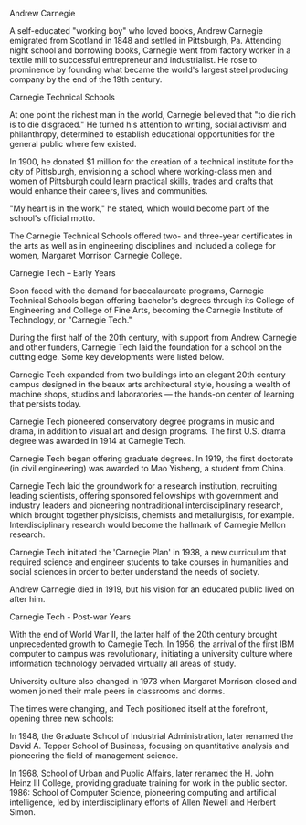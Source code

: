Andrew Carnegie

A self-educated "working boy" who loved books, Andrew Carnegie emigrated from Scotland in 1848 and settled in Pittsburgh, Pa. Attending night school and borrowing books, Carnegie went from factory worker in a textile mill to successful entrepreneur and industrialist. He rose to prominence by founding what became the world's largest steel producing company by the end of the 19th century.


Carnegie Technical Schools

At one point the richest man in the world, Carnegie believed that "to die rich is to die disgraced." He turned his attention to writing, social activism and philanthropy, determined to establish educational opportunities for the general public where few existed.

In 1900, he donated $1 million for the creation of a technical institute for the city of Pittsburgh, envisioning a school where working-class men and women of Pittsburgh could learn practical skills, trades and crafts that would enhance their careers, lives and communities.

"My heart is in the work," he stated, which would become part of the school's official motto.

The Carnegie Technical Schools offered two- and three-year certificates in the arts as well as in engineering disciplines and included a college for women, Margaret Morrison Carnegie College.


Carnegie Tech – Early Years

Soon faced with the demand for baccalaureate programs, Carnegie Technical Schools began offering bachelor's degrees through its College of Engineering and College of Fine Arts, becoming the Carnegie Institute of Technology, or "Carnegie Tech."

During the first half of the 20th century, with support from Andrew Carnegie and other funders, Carnegie Tech laid the foundation for a school on the cutting edge. Some key developments were listed below.

Carnegie Tech expanded from two buildings into an elegant 20th century campus designed in the beaux arts architectural style, housing a wealth of machine shops, studios and laboratories — the hands-on center of learning that persists today.

Carnegie Tech pioneered conservatory degree programs in music and drama, in addition to visual art and design programs. The first U.S. drama degree was awarded in 1914 at Carnegie Tech.

Carnegie Tech began offering graduate degrees. In 1919, the first doctorate (in civil engineering) was awarded to Mao Yisheng, a student from China.

Carnegie Tech laid the groundwork for a research institution, recruiting leading scientists, offering sponsored fellowships with government and industry leaders and pioneering nontraditional interdisciplinary research, which brought together physicists, chemists and metallurgists, for example. Interdisciplinary research would become the hallmark of Carnegie Mellon research.

Carnegie Tech initiated the 'Carnegie Plan' in 1938, a new curriculum that required science and engineer students to take courses in humanities and social sciences in order to better understand the needs of society.

Andrew Carnegie died in 1919, but his vision for an educated public lived on after him.


Carnegie Tech - Post-war Years

With the end of World War II, the latter half of the 20th century brought unprecedented growth to Carnegie Tech. In 1956, the arrival of the first IBM computer to campus was revolutionary, initiating a university culture where information technology pervaded virtually all areas of study.

University culture also changed in 1973 when Margaret Morrison closed and women joined their male peers in classrooms and dorms.

The times were changing, and Tech positioned itself at the forefront, opening three new schools:

In 1948, the Graduate School of Industrial Administration, later renamed the David A. Tepper School of Business, focusing on quantitative analysis and pioneering the field of management science.

In 1968, School of Urban and Public Affairs, later renamed the H. John Heinz III College, providing graduate training for work in the public sector.
1986: School of Computer Science, pioneering computing and artificial intelligence, led by interdisciplinary efforts of Allen Newell and Herbert Simon.